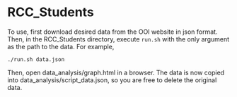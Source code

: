 # RCC_Students

To use, first download desired data from the OOI website in json
format. Then, in the RCC_Students directory, execute `run.sh` with
the only argument as the path to the data. For example,


```
./run.sh data.json
```


Then, open data_analysis/graph.html in a browser. The data is now
copied into data_analysis/script_data.json, so you are free to
delete the original data.